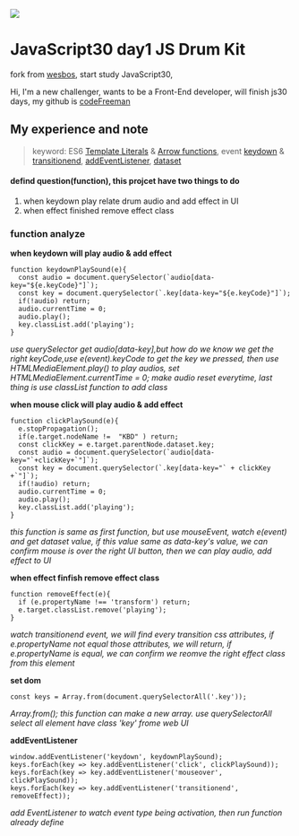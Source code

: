 ![](https://javascript30.com/images/JS3-social-share.png)

# JavaScript30 day1 JS Drum Kit

fork from [wesbos](https://github.com/wesbos/JavaScript30), start study JavaScript30,

Hi, I'm a new challenger, wants to be a Front-End developer, will finish js30 days, my github is [codeFreeman](https://github.com/codeFreeman/JavaScript30)

## My experience and note

> keyword: ES6 [Template Literals](https://developer.mozilla.org/zh-TW/docs/Web/JavaScript/Reference/Template_literals) & [Arrow functions](https://developer.mozilla.org/zh-TW/docs/Web/JavaScript/Reference/Functions/Arrow_functions), event [keydown](https://developer.mozilla.org/en-US/docs/Web/Events/keydown) & [transitionend](https://developer.mozilla.org/en-US/docs/Web/Events/transitionend), [addEventListener](https://developer.mozilla.org/zh-TW/docs/Web/API/EventTarget/addEventListener), [dataset](https://developer.mozilla.org/zh-TW/docs/Web/API/HTMLElement/dataset)

#### defind question(function), this projcet have two things to do
1. when keydown play relate drum audio and add effect in UI
2. when effect finished remove effect class

### function analyze

**when keydown will play audio & add effect**

    function keydownPlaySound(e){
      const audio = document.querySelector(`audio[data-key="${e.keyCode}"]`);
      const key = document.querySelector(`.key[data-key="${e.keyCode}"]`);
      if(!audio) return;
      audio.currentTime = 0;
      audio.play();
      key.classList.add('playing');
    }

*use querySelector get audio[data-key],but how do we know we get the right keyCode,use e(event).keyCode to get the key we pressed, then use HTMLMediaElement.play() to play audios, set HTMLMediaElement.currentTime = 0; make audio reset everytime, last thing is use classList function to add class*

**when mouse click will play audio & add effect**

    function clickPlaySound(e){
      e.stopPropagation();
      if(e.target.nodeName !=  "KBD" ) return;
      const clickKey = e.target.parentNode.dataset.key;
      const audio = document.querySelector(`audio[data-key="`+clickKey+`"]`);
      const key = document.querySelector(`.key[data-key="` + clickKey +`"]`);
      if(!audio) return;
      audio.currentTime = 0;
      audio.play();
      key.classList.add('playing');
    }

*this function is same as first function, but use mouseEvent, watch e(event) and get dataset value, if this value same as data-key's value, we can confirm mouse is over the right UI button, then we can play audio, add effect to UI*

**when effect finfish remove effect class**

    function removeEffect(e){
      if (e.propertyName !== 'transform') return;
      e.target.classList.remove('playing');
    }

*watch transitionend event, we will find every transition css attributes, if e.propertyName not equal those attributes, we will return, if e.propertyName is equal, we can confirm we reomve the right effect class from this element*

**set dom**

    const keys = Array.from(document.querySelectorAll('.key'));

*Array.from(); this function can make a new array. use querySelectorAll select all element have class 'key' frome web UI*

**addEventListener**

    window.addEventListener('keydown', keydownPlaySound);
    keys.forEach(key => key.addEventListener('click', clickPlaySound));
    keys.forEach(key => key.addEventListener('mouseover', clickPlaySound));
    keys.forEach(key => key.addEventListener('transitionend', removeEffect));

*add EventListener to watch event type being activation, then run function already define*
